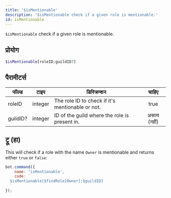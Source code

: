 ```yaml
---
title: '$isMentionable'
description: '$isMentionable check if a given role is mentionable.'
id: isMentionable
---
```


`$isMentionable` check if a given role is mentionable.

## प्रोयोग

```php
$isMentionable[roleID;guildID?]
```

## पैरामीटर्स

| फील्ड    | टाइप    | डिस्क्रिप्शन                                     |    चाहिए     |
| -------- | ------- | ------------------------------------------------ |:------------:|
| roleID   | integer | The role ID to check if it's mentionable or not. |     true     |
| guildID? | integer | ID of the guild where the role is present in.    | असत्य (नहीं) |

## ट्रू (हा)

This will check if a role with the name `Owner` is mentionable and returns either `true` or `false`:

```javascript
bot.command({
    name: 'isMentionable',
    code: `
  $isMentionable[$findRole[Owner];$guildID]
  `
});
```
